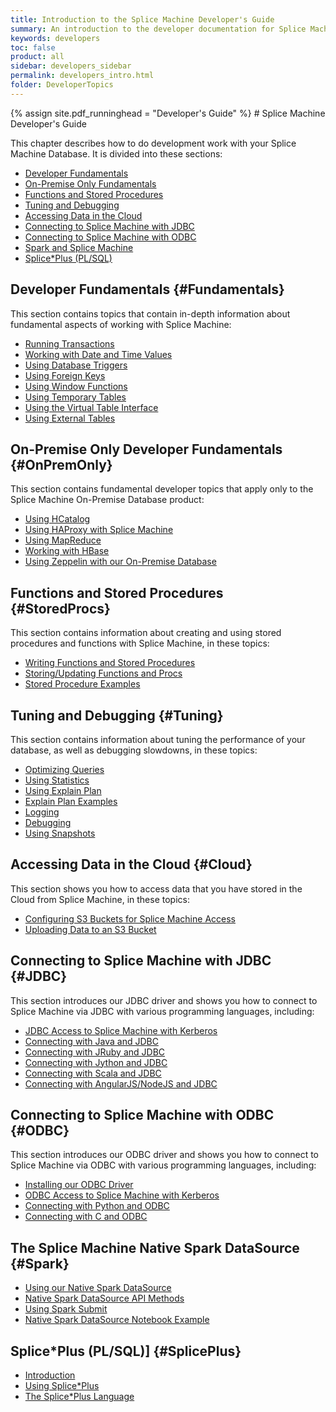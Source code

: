 ```yaml
---
title: Introduction to the Splice Machine Developer's Guide
summary: An introduction to the developer documentation for Splice Machine
keywords: developers
toc: false
product: all
sidebar: developers_sidebar
permalink: developers_intro.html
folder: DeveloperTopics
---
```

<section>
<div class="TopicContent" data-swiftype-index="true" markdown="1">
{% assign site.pdf_runninghead = "Developer's Guide" %}
# Splice Machine Developer's Guide

This chapter describes how to do development work with your Splice
Machine Database. It is divided into these sections:

* [Developer Fundamentals](#Fundamentals)
* [On-Premise Only Fundamentals](#OnPremOnly)
* [Functions and Stored Procedures](#StoredProcs)
* [Tuning and Debugging](#Tuning)
* [Accessing Data in the Cloud](#Cloud)
* [Connecting to Splice Machine with JDBC](#JDBC)
* [Connecting to Splice Machine with ODBC](#ODBC)
* [Spark and Splice Machine](#Spark)
* [Splice\*Plus (PL/SQL)](#SplicePlus)

## Developer Fundamentals {#Fundamentals}
This section contains topics that contain in-depth information about fundamental aspects of working with Splice Machine:

* [Running Transactions](developers_fundamentals_transactions.html)
* [Working with Date and Time Values](developers_fundamentals_dates.html)
* [Using Database Triggers](developers_fundamentals_triggers.html)
* [Using Foreign Keys](developers_fundamentals_foreignkeys.html)
* [Using Window Functions](developers_fundamentals_windowfcns.html)
* [Using Temporary Tables](developers_fundamentals_temptables.html)
* [Using the Virtual Table Interface](developers_fundamentals_vti.html)
* [Using External Tables](developers_fundamentals_externaltables.html)

## On-Premise Only Developer Fundamentals {#OnPremOnly}
This section contains fundamental developer topics that apply only to the Splice Machine On-Premise Database product:

* [Using HCatalog](developers_fundamentals_hcatalog.html)
* [Using HAProxy with Splice Machine](developers_fundamentals_haproxy.html)
* [Using MapReduce](developers_fundamentals_mapreduce.html)
* [Working with HBase](developers_fundamentals_hbase.html)
* [Using Zeppelin with our On-Premise Database](developers_fundamentals_zeppelin.html)


## Functions and Stored Procedures {#StoredProcs}
This section contains information about creating and using stored procedures and functions with Splice Machine, in these topics:

* [Writing Functions and Stored Procedures](developers_fcnsandprocs_writing.html)
* [Storing/Updating Functions and Procs](developers_fcnsandprocs_storing.html)
* [Stored Procedure Examples](developers_fcnsandprocs_examples.html)


## Tuning and Debugging {#Tuning}
This section contains information about tuning the performance of your database, as well as debugging slowdowns, in these topics:

* [Optimizing Queries](developers_tuning_queryoptimization.html)
* [Using Statistics](developers_tuning_usingstats.html)
* [Using Explain Plan](developers_tuning_explainplan.html)
* [Explain Plan Examples](developers_tuning_explainplan_examples.html)
* [Logging](developers_tuning_logging.html)
* [Debugging](developers_tuning_debugging.html)
* [Using Snapshots](developers_tuning_snapshots.html)

## Accessing Data in the Cloud {#Cloud}
This section shows you how to access data that you have stored in the Cloud from Splice Machine, in these topics:

* [Configuring S3 Buckets for Splice Machine Access](developers_cloudconnect_configures3.html)
* [Uploading Data to an S3 Bucket](developers_cloudconnect_uploadtos3.html)

## Connecting to Splice Machine with JDBC {#JDBC}
This section introduces our JDBC driver and shows you how to connect to Splice Machine via JDBC with various programming languages, including:

* [JDBC Access to Splice Machine with Kerberos](developers_connectjdbc_kerberos.html)
* [Connecting with Java and JDBC](tutorials_connect_java.html)
* [Connecting with JRuby and JDBC](tutorials_connect_jruby.html)
* [Connecting with Jython and JDBC](tutorials_connect_jython.html)
* [Connecting with Scala and JDBC](tutorials_connect_scala.html)
* [Connecting with AngularJS/NodeJS and JDBC](tutorials_connect_angular.html)

## Connecting to Splice Machine with ODBC {#ODBC}
This section introduces our ODBC driver and shows you how to connect to Splice Machine via ODBC with various programming languages, including:

* [Installing our ODBC Driver](tutorials_connect_odbcinstall.html)
* [ODBC Access to Splice Machine with Kerberos](developers_connectodbc_kerberos.html)
* [Connecting with Python and ODBC](tutorials_connect_python.html)
* [Connecting with C and ODBC](tutorials_connect_odbcc.html)

## The Splice Machine Native Spark DataSource  {#Spark}
* [Using our Native Spark DataSource](developers_spark_adapter.html)
* [Native Spark DataSource API Methods](developers_spark_methods.html)
* [Using Spark Submit](developers_spark_submit.html)
* [Native Spark DataSource Notebook Example](developers_spark_zeppelin.html)

## Splice\*Plus (PL/SQL)] {#SplicePlus}
* [Introduction](developers_spliceplus_intro.html)
* [Using Splice*Plus](developers_spliceplus_using.html)
* [The Splice*Plus Language](developers_spliceplus_lang.html)

</div>
</section>
